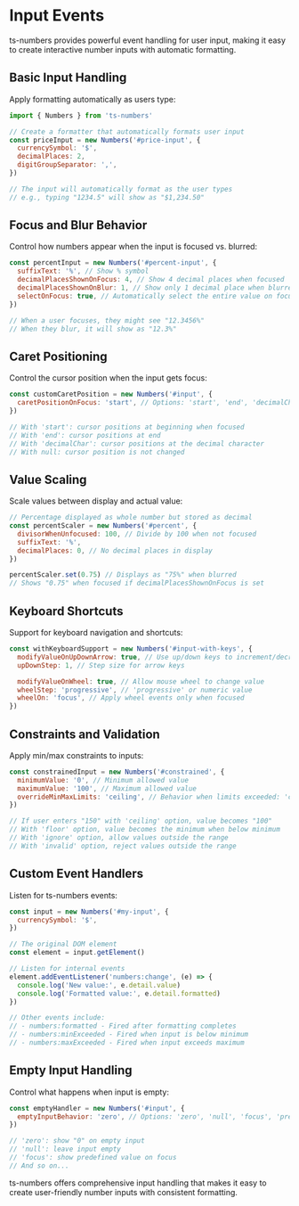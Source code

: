 # Input Events

ts-numbers provides powerful event handling for user input, making it easy to create interactive number inputs with automatic formatting.

## Basic Input Handling

Apply formatting automatically as users type:

```js
import { Numbers } from 'ts-numbers'

// Create a formatter that automatically formats user input
const priceInput = new Numbers('#price-input', {
  currencySymbol: '$',
  decimalPlaces: 2,
  digitGroupSeparator: ',',
})

// The input will automatically format as the user types
// e.g., typing "1234.5" will show as "$1,234.50"
```

## Focus and Blur Behavior

Control how numbers appear when the input is focused vs. blurred:

```js
const percentInput = new Numbers('#percent-input', {
  suffixText: '%', // Show % symbol
  decimalPlacesShownOnFocus: 4, // Show 4 decimal places when focused
  decimalPlacesShownOnBlur: 1, // Show only 1 decimal place when blurred
  selectOnFocus: true, // Automatically select the entire value on focus
})

// When a user focuses, they might see "12.3456%"
// When they blur, it will show as "12.3%"
```

## Caret Positioning

Control the cursor position when the input gets focus:

```js
const customCaretPosition = new Numbers('#input', {
  caretPositionOnFocus: 'start', // Options: 'start', 'end', 'decimalChar', null
})

// With 'start': cursor positions at beginning when focused
// With 'end': cursor positions at end
// With 'decimalChar': cursor positions at the decimal character
// With null: cursor position is not changed
```

## Value Scaling

Scale values between display and actual value:

```js
// Percentage displayed as whole number but stored as decimal
const percentScaler = new Numbers('#percent', {
  divisorWhenUnfocused: 100, // Divide by 100 when not focused
  suffixText: '%',
  decimalPlaces: 0, // No decimal places in display
})

percentScaler.set(0.75) // Displays as "75%" when blurred
// Shows "0.75" when focused if decimalPlacesShownOnFocus is set
```

## Keyboard Shortcuts

Support for keyboard navigation and shortcuts:

```js
const withKeyboardSupport = new Numbers('#input-with-keys', {
  modifyValueOnUpDownArrow: true, // Use up/down keys to increment/decrement
  upDownStep: 1, // Step size for arrow keys

  modifyValueOnWheel: true, // Allow mouse wheel to change value
  wheelStep: 'progressive', // 'progressive' or numeric value
  wheelOn: 'focus', // Apply wheel events only when focused
})
```

## Constraints and Validation

Apply min/max constraints to inputs:

```js
const constrainedInput = new Numbers('#constrained', {
  minimumValue: '0', // Minimum allowed value
  maximumValue: '100', // Maximum allowed value
  overrideMinMaxLimits: 'ceiling', // Behavior when limits exceeded: 'ceiling', 'floor', 'ignore', 'invalid'
})

// If user enters "150" with 'ceiling' option, value becomes "100"
// With 'floor' option, value becomes the minimum when below minimum
// With 'ignore' option, allow values outside the range
// With 'invalid' option, reject values outside the range
```

## Custom Event Handlers

Listen for ts-numbers events:

```js
const input = new Numbers('#my-input', {
  currencySymbol: '$',
})

// The original DOM element
const element = input.getElement()

// Listen for internal events
element.addEventListener('numbers:change', (e) => {
  console.log('New value:', e.detail.value)
  console.log('Formatted value:', e.detail.formatted)
})

// Other events include:
// - numbers:formatted - Fired after formatting completes
// - numbers:minExceeded - Fired when input is below minimum
// - numbers:maxExceeded - Fired when input exceeds maximum
```

## Empty Input Handling

Control what happens when input is empty:

```js
const emptyHandler = new Numbers('#input', {
  emptyInputBehavior: 'zero', // Options: 'zero', 'null', 'focus', 'press', 'min', 'max'
})

// 'zero': show "0" on empty input
// 'null': leave input empty
// 'focus': show predefined value on focus
// And so on...
```

ts-numbers offers comprehensive input handling that makes it easy to create user-friendly number inputs with consistent formatting.
